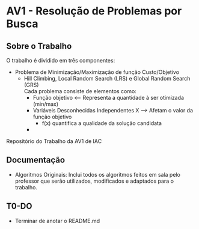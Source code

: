 # AV1 - Resolução de Problemas por Busca

## Sobre o Trabalho

  O trabalho é dividido em três componentes:
  - Problema de Minimização/Maximização de função Custo/Objetivo
    - Hill Climbing, Local Random Search (LRS) e Global Random Search (GRS)
    <br> Cada problema consiste de elementos como:
      - Função objetivo <-- Representa a quantidade à ser otimizada (min/max)
      - Variáveis Desconhecidas Independentes X --> Afetam o valor da função objetivo
        - f(x) quantifica a qualidade da solução candidata
      - 
     
Repositório do Trabalho da AV1 de IAC



## Documentação
- Algoritmos Originais: Inclui todos os algoritmos feitos em sala pelo professor que serão utilizados, modificados e adaptados para o trabalho.


## T0-DO
- Terminar de anotar o README.md
